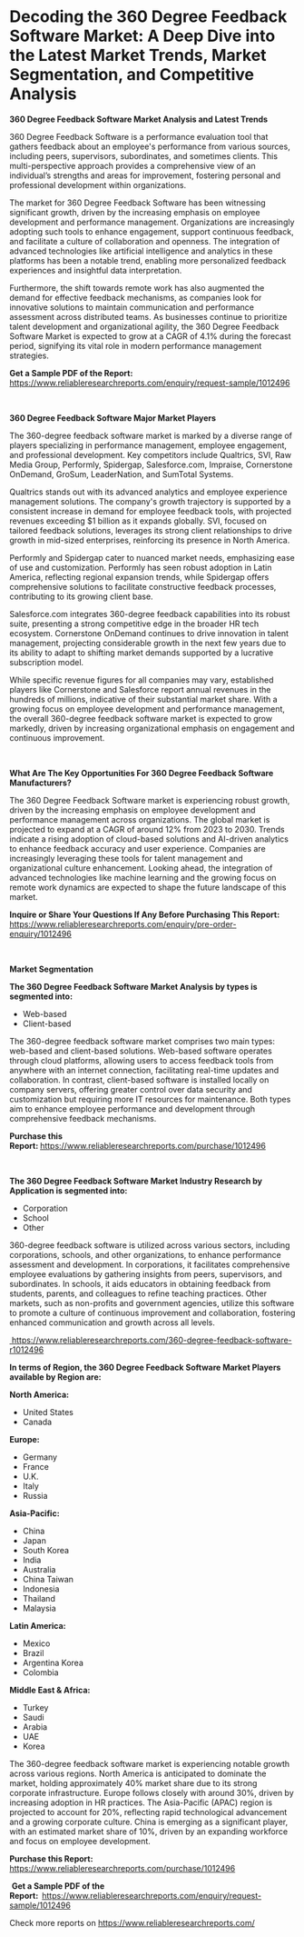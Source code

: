 <p><h1>Decoding the 360 Degree Feedback Software Market: A Deep Dive into the Latest Market Trends, Market Segmentation, and Competitive Analysis</h1></p><p><strong>360 Degree Feedback Software Market Analysis and Latest Trends</strong></p>
<p><p>360 Degree Feedback Software is a performance evaluation tool that gathers feedback about an employee's performance from various sources, including peers, supervisors, subordinates, and sometimes clients. This multi-perspective approach provides a comprehensive view of an individual’s strengths and areas for improvement, fostering personal and professional development within organizations.</p><p>The market for 360 Degree Feedback Software has been witnessing significant growth, driven by the increasing emphasis on employee development and performance management. Organizations are increasingly adopting such tools to enhance engagement, support continuous feedback, and facilitate a culture of collaboration and openness. The integration of advanced technologies like artificial intelligence and analytics in these platforms has been a notable trend, enabling more personalized feedback experiences and insightful data interpretation.</p><p>Furthermore, the shift towards remote work has also augmented the demand for effective feedback mechanisms, as companies look for innovative solutions to maintain communication and performance assessment across distributed teams. As businesses continue to prioritize talent development and organizational agility, the 360 Degree Feedback Software Market is expected to grow at a CAGR of 4.1% during the forecast period, signifying its vital role in modern performance management strategies.</p></p>
<p><strong>Get a Sample PDF of the Report:&nbsp;</strong> <a href="https://www.reliableresearchreports.com/enquiry/request-sample/1012496?utm_campaign=2298&utm_medium=2&utm_source=Github&utm_content=ia&utm_term=06032025&utm_id=360-degree-feedback-software">https://www.reliableresearchreports.com/enquiry/request-sample/1012496</a></p>
<p>&nbsp;</p>
<p><strong>360 Degree Feedback Software Major Market Players</strong></p>
<p><p>The 360-degree feedback software market is marked by a diverse range of players specializing in performance management, employee engagement, and professional development. Key competitors include Qualtrics, SVI, Raw Media Group, Performly, Spidergap, Salesforce.com, Impraise, Cornerstone OnDemand, GroSum, LeaderNation, and SumTotal Systems. </p><p>Qualtrics stands out with its advanced analytics and employee experience management solutions. The company's growth trajectory is supported by a consistent increase in demand for employee feedback tools, with projected revenues exceeding $1 billion as it expands globally. SVI, focused on tailored feedback solutions, leverages its strong client relationships to drive growth in mid-sized enterprises, reinforcing its presence in North America.</p><p>Performly and Spidergap cater to nuanced market needs, emphasizing ease of use and customization. Performly has seen robust adoption in Latin America, reflecting regional expansion trends, while Spidergap offers comprehensive solutions to facilitate constructive feedback processes, contributing to its growing client base.</p><p>Salesforce.com integrates 360-degree feedback capabilities into its robust suite, presenting a strong competitive edge in the broader HR tech ecosystem. Cornerstone OnDemand continues to drive innovation in talent management, projecting considerable growth in the next few years due to its ability to adapt to shifting market demands supported by a lucrative subscription model.</p><p>While specific revenue figures for all companies may vary, established players like Cornerstone and Salesforce report annual revenues in the hundreds of millions, indicative of their substantial market share. With a growing focus on employee development and performance management, the overall 360-degree feedback software market is expected to grow markedly, driven by increasing organizational emphasis on engagement and continuous improvement.</p></p>
<p>&nbsp;</p>
<p><strong>What Are The Key Opportunities For 360 Degree Feedback Software Manufacturers?</strong></p>
<p><p>The 360 Degree Feedback Software market is experiencing robust growth, driven by the increasing emphasis on employee development and performance management across organizations. The global market is projected to expand at a CAGR of around 12% from 2023 to 2030. Trends indicate a rising adoption of cloud-based solutions and AI-driven analytics to enhance feedback accuracy and user experience. Companies are increasingly leveraging these tools for talent management and organizational culture enhancement. Looking ahead, the integration of advanced technologies like machine learning and the growing focus on remote work dynamics are expected to shape the future landscape of this market.</p></p>
<p><strong>Inquire or Share Your Questions If Any Before Purchasing This Report:</strong> <a href="https://www.reliableresearchreports.com/enquiry/pre-order-enquiry/1012496?utm_campaign=2298&utm_medium=2&utm_source=Github&utm_content=ia&utm_term=06032025&utm_id=360-degree-feedback-software">https://www.reliableresearchreports.com/enquiry/pre-order-enquiry/1012496</a></p>
<p>&nbsp;</p>
<p><strong>Market Segmentation</strong></p>
<p><strong>The 360 Degree Feedback Software Market Analysis by types is segmented into:</strong></p>
<p><ul><li>Web-based</li><li>Client-based</li></ul></p>
<p><p>The 360-degree feedback software market comprises two main types: web-based and client-based solutions. Web-based software operates through cloud platforms, allowing users to access feedback tools from anywhere with an internet connection, facilitating real-time updates and collaboration. In contrast, client-based software is installed locally on company servers, offering greater control over data security and customization but requiring more IT resources for maintenance. Both types aim to enhance employee performance and development through comprehensive feedback mechanisms.</p></p>
<p><strong>Purchase this Report:&nbsp;</strong><a href="https://www.reliableresearchreports.com/purchase/1012496?utm_campaign=2298&utm_medium=2&utm_source=Github&utm_content=ia&utm_term=06032025&utm_id=360-degree-feedback-software">https://www.reliableresearchreports.com/purchase/1012496</a></p>
<p>&nbsp;</p>
<p><strong>The 360 Degree Feedback Software Market Industry Research by Application is segmented into:</strong></p>
<p><ul><li>Corporation</li><li>School</li><li>Other</li></ul></p>
<p><p>360-degree feedback software is utilized across various sectors, including corporations, schools, and other organizations, to enhance performance assessment and development. In corporations, it facilitates comprehensive employee evaluations by gathering insights from peers, supervisors, and subordinates. In schools, it aids educators in obtaining feedback from students, parents, and colleagues to refine teaching practices. Other markets, such as non-profits and government agencies, utilize this software to promote a culture of continuous improvement and collaboration, fostering enhanced communication and growth across all levels.</p></p>
<p><a href="https://www.reliableresearchreports.com/360-degree-feedback-software-r1012496?utm_campaign=2298&utm_medium=2&utm_source=Github&utm_content=ia&utm_term=06032025&utm_id=360-degree-feedback-software">&nbsp;https://www.reliableresearchreports.com/360-degree-feedback-software-r1012496</a></p>
<p><strong>In terms of Region, the 360 Degree Feedback Software Market Players available by Region are:</strong></p>
<p>
    <p> <strong> North America: </strong>
        <ul>
            <li>United States</li>
            <li>Canada</li>
        </ul>
        </p> 
    <p> <strong> Europe: </strong>
        <ul>
            <li>Germany</li>
            <li>France</li>
            <li>U.K.</li>
            <li>Italy</li>
            <li>Russia</li>
        </ul>
        </p> 
    <p> <strong> Asia-Pacific: </strong>
        <ul>
            <li>China</li>
            <li>Japan</li>
            <li>South Korea</li>
            <li>India</li>
            <li>Australia</li>
            <li>China Taiwan</li>
            <li>Indonesia</li>
            <li>Thailand</li>
            <li>Malaysia</li>
        </ul>
        </p> 
    <p> <strong> Latin America: </strong>
        <ul>
            <li>Mexico</li>
            <li>Brazil</li>
            <li>Argentina Korea</li>
            <li>Colombia</li>
        </ul>
        </p> 
    <p> <strong> Middle East & Africa: </strong>
        <ul>
            <li>Turkey</li>
            <li>Saudi</li>
            <li>Arabia</li>
            <li>UAE</li>
            <li>Korea</li>
        </ul>
    </p>
    </p>
<p><p>The 360-degree feedback software market is experiencing notable growth across various regions. North America is anticipated to dominate the market, holding approximately 40% market share due to its strong corporate infrastructure. Europe follows closely with around 30%, driven by increasing adoption in HR practices. The Asia-Pacific (APAC) region is projected to account for 20%, reflecting rapid technological advancement and a growing corporate culture. China is emerging as a significant player, with an estimated market share of 10%, driven by an expanding workforce and focus on employee development.</p></p>
<p><strong>Purchase this Report: </strong><a href="https://www.reliableresearchreports.com/purchase/1012496?utm_campaign=2298&utm_medium=2&utm_source=Github&utm_content=ia&utm_term=06032025&utm_id=360-degree-feedback-software">https://www.reliableresearchreports.com/purchase/1012496</a></p>
<p>&nbsp;<strong>Get a Sample PDF of the Report:&nbsp;&nbsp;</strong><a href="https://www.reliableresearchreports.com/enquiry/request-sample/1012496?utm_campaign=2298&utm_medium=2&utm_source=Github&utm_content=ia&utm_term=06032025&utm_id=360-degree-feedback-software">https://www.reliableresearchreports.com/enquiry/request-sample/1012496</a></p>
<p><strong></strong></p>
<p>Check more reports on <a href="https://www.reliableresearchreports.com/?utm_campaign=2298&utm_medium=2&utm_source=Github&utm_content=ia&utm_term=06032025&utm_id=360-degree-feedback-software">https://www.reliableresearchreports.com/</a></p>